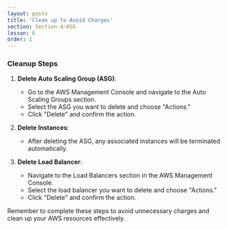 ```yaml
---
layout: posts
title: 'Clean up to Avoid Charges'
section: Section-4-ASG
lesson: 6
order: 1
---
```


### Cleanup Steps

1. **Delete Auto Scaling Group (ASG)**:

   - Go to the AWS Management Console and navigate to the Auto Scaling Groups section.
   - Select the ASG you want to delete and choose "Actions."
   - Click "Delete" and confirm the action.

2. **Delete Instances**:

   - After deleting the ASG, any associated instances will be terminated automatically.

3. **Delete Load Balancer**:
   - Navigate to the Load Balancers section in the AWS Management Console.
   - Select the load balancer you want to delete and choose "Actions."
   - Click "Delete" and confirm the action.

Remember to complete these steps to avoid unnecessary charges and clean up your AWS resources effectively.
